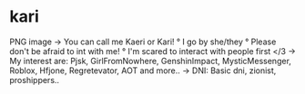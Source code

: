# kari
PNG image → You can call me Kaeri or Kari! ° I go by she/they ° Please don't be afraid to int with me! ° I'm scared to interact with people first &lt;/3 → My interest are: Pjsk, GirlFromNowhere, GenshinImpact, MysticMessenger, Roblox, Hfjone, Regretevator, AOT and more.. → DNI: Basic dni, zionist, proshippers..
